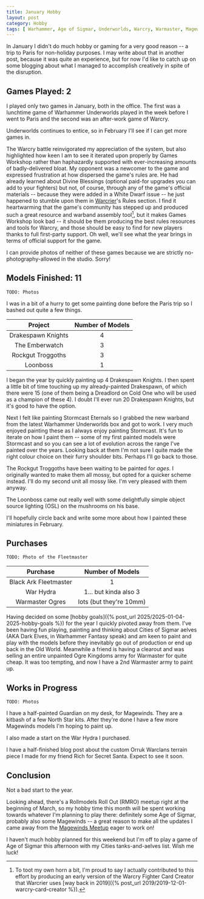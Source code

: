 ```yaml
---
title: January Hobby
layout: post
category: Hobby
tags: [ Warhammer, Age of Sigmar, Underworlds, Warcry, Warmaster, Magewinds ]
---
```


In January I didn't do much hobby or gaming for a very good reason -- a trip to Paris for non-holiday purposes. I may write about that in another post, because it was quite an experience, but for now I'd like to catch up on some blogging about what I managed to accomplish creatively in spite of the disruption.

<!--more-->

## Games Played: 2

I played only two games in January, both in the office. The first was a lunchtime game of Warhammer Underworlds played in the week before I went to Paris and the second was an after-work game of Warcry.

Underworlds continues to entice, so in February I'll see if I can get more games in.

The Warcry battle reinvigorated my appreciation of the system, but also highlighted how keen I am to see it iterated upon properly by Games Workshop rather than haphazardly supported with ever-increasing amounts of badly-delivered bloat. My opponent was a newcomer to the game and expressed frustration at how dispersed the game's rules are. He had already learned about Divine Blessings (optional paid-for upgrades you can add to your fighters) but not, of course, through any of the game's official materials -- because they were added in a White Dwarf issue -- he just happened to stumble upon them in [Warcrier]([warcrier](https://warcrier.net/))'s Rules section. I find it heartwarming that the game's community has stepped up and produced such a great resource and warband assembly tool[^1], but it makes Games Workshop look bad -- it should be them producing the best rules resources and tools for Warcry, and those should be easy to find for new players thanks to full first-party support. Oh well, we'll see what the year brings in terms of official support for the game.

[^1]: To toot my own horn a bit, I'm proud to say I actually contributed to this effort by producing an early version of the Warcry Fighter Card Creator that Warcrier uses [way back in 2019]({% post_url 2019/2019-12-01-warcry-card-creator %}).

I can provide photos of neither of these games because we are strictly no-photography-allowed in the studio. Sorry!

## Models Finished: 11

`TODO: Photos`

I was in a bit of a hurry to get some painting done before the Paris trip so I bashed out quite a few things.

|      Project       | Number of Models |
| :----------------: | :--------------: |
| Drakespawn Knights |        4         |
|   The Emberwatch   |        3         |
| Rockgut Troggoths  |        3         |
|      Loonboss      |        1         |

I began the year by quickly painting up 4 Drakespawn Knights. I then spent a little bit of time touching up my already-painted Drakespawn, of which there were 15 (one of them being a Dreadlord on Cold One who will be used as a champion of these 4). I doubt I'll ever run 20 Drakespawn Knights, but it's good to have the option.

Next I felt like painting Stormcast Eternals so I grabbed the new warband from the latest Warhammer Underworlds box and got to work. I very much enjoyed painting these as I always enjoy painting Stormcast. It's fun to iterate on how I paint them -- some of my first painted models were Stormcast and so you can see a lot of evolution across the range I've painted over the years. Looking back at them I'm not sure I quite made the right colour choice on their furry shoulder bits. Perhaps I'll go back to those.

The Rockgut Troggoths have been waiting to be painted for *ages*. I originally wanted to make them all mossy, but opted for a quicker scheme instead. I'll do my second unit all mossy like. I'm very pleased with them anyway.

The Loonboss came out really well with some delightfully simple object source lighting (OSL) on the mushrooms on his base.

I'll hopefully circle back and write some more about how I painted these miniatures in February.

## Purchases

`TODO: Photo of the Fleetmaster`

|       Purchase        |    Number of Models     |
| :-------------------: | :---------------------: |
| Black Ark Fleetmaster |            1            |
|       War Hydra       |  1... but kinda also 3  |
|    Warmaster Ogres    | lots (but they're 10mm) |

Having decided on some [hobby goals]({% post_url 2025/2025-01-04-2025-hobby-goals %}) for the year I quickly pivoted away from them. I've been having fun playing, painting and thinking about Cities of Sigmar aelves (AKA Dark Elves, in Warhammer Fantasy speak) and am keen to paint and play with the models before they inevitably go out of production or end up back in the Old World. Meanwhile a friend is having a clearout and was selling an entire unpainted Ogre Kingdoms army for Warmaster for quite cheap. It was too tempting, and now I have a 2nd Warmaster army to paint up.

## Works in Progress

`TODO: Photos`

I have a half-painted Guardian on my desk, for Magewinds. They are a kitbash of a few North Star kits. After they're done I have a few more Magewinds models I'm hoping to paint up.

I also made a start on the War Hydra I purchased.

I have a half-finished blog post about the custom Orruk Warclans terrain piece I made for my friend Rich for Secret Santa. Expect to see it soon.

## Conclusion

Not a bad start to the year.

Looking ahead, there's a Rollmodels Roll Out (RMRO) meetup right at the beginning of March, so my hobby time this month will be spent working towards whatever I'm planning to play there: definitely some Age of Sigmar, probably also some Magewinds -- a great reason to make all the updates I came away from the [Magewinds Meetup](https://www.magewinds.com/blog/2024/11/30/magewinds-meetup-post-mortem/) eager to work on!

I haven't much hobby planned for this weekend but I'm off to play a game of Age of Sigmar this afternoon with my Cities tanks-and-aelves list. Wish me luck!
